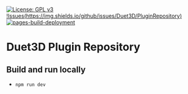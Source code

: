[![License: GPL v3](https://img.shields.io/badge/License-GPLv3-blue.svg)](https://www.gnu.org/licenses/gpl-3.0)
[!Issues(https://img.shields.io/github/issues/Duet3D/PluginRepository)](https://img.shields.io/github/issues/Duet3D/PluginRepository)
[![pages-build-deployment](https://github.com/Duet3D/PluginRepository/actions/workflows/pages/pages-build-deployment/badge.svg?branch=master)](https://github.com/Duet3D/PluginRepository/actions/workflows/pages/pages-build-deployment)

# Duet3D Plugin Repository

## Build and run locally
- `npm run dev`